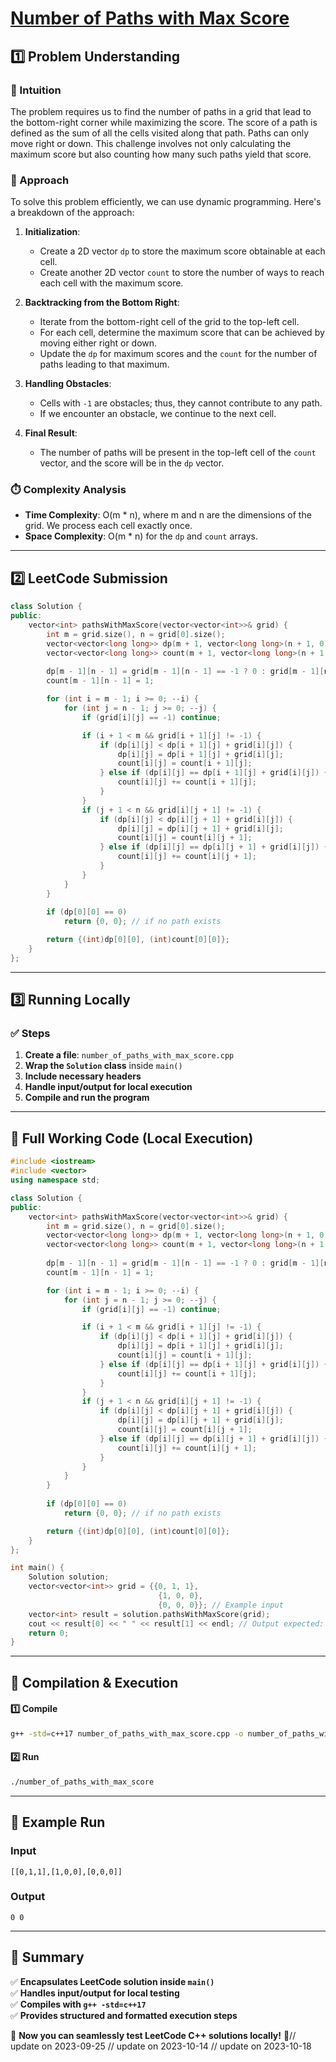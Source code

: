 # **[Number of Paths with Max Score](https://leetcode.com/problems/number-of-paths-with-max-score/description/)**  

## **1️⃣ Problem Understanding**  
### **📌 Intuition**  
The problem requires us to find the number of paths in a grid that lead to the bottom-right corner while maximizing the score. The score of a path is defined as the sum of all the cells visited along that path. Paths can only move right or down. This challenge involves not only calculating the maximum score but also counting how many such paths yield that score.

### **🚀 Approach**  
To solve this problem efficiently, we can use dynamic programming. Here's a breakdown of the approach:

1. **Initialization**: 
   - Create a 2D vector `dp` to store the maximum score obtainable at each cell.
   - Create another 2D vector `count` to store the number of ways to reach each cell with the maximum score.

2. **Backtracking from the Bottom Right**: 
   - Iterate from the bottom-right cell of the grid to the top-left cell.
   - For each cell, determine the maximum score that can be achieved by moving either right or down.
   - Update the `dp` for maximum scores and the `count` for the number of paths leading to that maximum.

3. **Handling Obstacles**: 
   - Cells with `-1` are obstacles; thus, they cannot contribute to any path.
   - If we encounter an obstacle, we continue to the next cell.

4. **Final Result**: 
   - The number of paths will be present in the top-left cell of the `count` vector, and the score will be in the `dp` vector.

### **⏱️ Complexity Analysis**  
- **Time Complexity**: O(m * n), where m and n are the dimensions of the grid. We process each cell exactly once.
- **Space Complexity**: O(m * n) for the `dp` and `count` arrays.

---  

## **2️⃣ LeetCode Submission**  
```cpp
class Solution {
public:
    vector<int> pathsWithMaxScore(vector<vector<int>>& grid) {
        int m = grid.size(), n = grid[0].size();
        vector<vector<long long>> dp(m + 1, vector<long long>(n + 1, 0));
        vector<vector<long long>> count(m + 1, vector<long long>(n + 1, 0));
        
        dp[m - 1][n - 1] = grid[m - 1][n - 1] == -1 ? 0 : grid[m - 1][n - 1];
        count[m - 1][n - 1] = 1;

        for (int i = m - 1; i >= 0; --i) {
            for (int j = n - 1; j >= 0; --j) {
                if (grid[i][j] == -1) continue;

                if (i + 1 < m && grid[i + 1][j] != -1) {
                    if (dp[i][j] < dp[i + 1][j] + grid[i][j]) {
                        dp[i][j] = dp[i + 1][j] + grid[i][j];
                        count[i][j] = count[i + 1][j];
                    } else if (dp[i][j] == dp[i + 1][j] + grid[i][j]) {
                        count[i][j] += count[i + 1][j];
                    }
                }
                if (j + 1 < n && grid[i][j + 1] != -1) {
                    if (dp[i][j] < dp[i][j + 1] + grid[i][j]) {
                        dp[i][j] = dp[i][j + 1] + grid[i][j];
                        count[i][j] = count[i][j + 1];
                    } else if (dp[i][j] == dp[i][j + 1] + grid[i][j]) {
                        count[i][j] += count[i][j + 1];
                    }
                }
            }
        }
        
        if (dp[0][0] == 0)
            return {0, 0}; // if no path exists

        return {(int)dp[0][0], (int)count[0][0]};
    }
};  
```

---  

## **3️⃣ Running Locally**  
### **✅ Steps**  
1. **Create a file**: `number_of_paths_with_max_score.cpp`  
2. **Wrap the `Solution` class** inside `main()`  
3. **Include necessary headers**  
4. **Handle input/output for local execution**  
5. **Compile and run the program**  

---  

## **📝 Full Working Code (Local Execution)**  
```cpp
#include <iostream>
#include <vector>
using namespace std;

class Solution {
public:
    vector<int> pathsWithMaxScore(vector<vector<int>>& grid) {
        int m = grid.size(), n = grid[0].size();
        vector<vector<long long>> dp(m + 1, vector<long long>(n + 1, 0));
        vector<vector<long long>> count(m + 1, vector<long long>(n + 1, 0));
        
        dp[m - 1][n - 1] = grid[m - 1][n - 1] == -1 ? 0 : grid[m - 1][n - 1];
        count[m - 1][n - 1] = 1;

        for (int i = m - 1; i >= 0; --i) {
            for (int j = n - 1; j >= 0; --j) {
                if (grid[i][j] == -1) continue;

                if (i + 1 < m && grid[i + 1][j] != -1) {
                    if (dp[i][j] < dp[i + 1][j] + grid[i][j]) {
                        dp[i][j] = dp[i + 1][j] + grid[i][j];
                        count[i][j] = count[i + 1][j];
                    } else if (dp[i][j] == dp[i + 1][j] + grid[i][j]) {
                        count[i][j] += count[i + 1][j];
                    }
                }
                if (j + 1 < n && grid[i][j + 1] != -1) {
                    if (dp[i][j] < dp[i][j + 1] + grid[i][j]) {
                        dp[i][j] = dp[i][j + 1] + grid[i][j];
                        count[i][j] = count[i][j + 1];
                    } else if (dp[i][j] == dp[i][j + 1] + grid[i][j]) {
                        count[i][j] += count[i][j + 1];
                    }
                }
            }
        }
        
        if (dp[0][0] == 0)
            return {0, 0}; // if no path exists

        return {(int)dp[0][0], (int)count[0][0]};
    }
};

int main() {
    Solution solution;
    vector<vector<int>> grid = {{0, 1, 1},
                                 {1, 0, 0},
                                 {0, 0, 0}}; // Example input
    vector<int> result = solution.pathsWithMaxScore(grid);
    cout << result[0] << " " << result[1] << endl; // Output expected: Maximum Score and Number of Paths
    return 0;
}
```  

---  

## **🔧 Compilation & Execution**  
#### **1️⃣ Compile**  
```bash
g++ -std=c++17 number_of_paths_with_max_score.cpp -o number_of_paths_with_max_score
```  

#### **2️⃣ Run**  
```bash
./number_of_paths_with_max_score
```  

---  

## **🎯 Example Run**  
### **Input**  
```
[[0,1,1],[1,0,0],[0,0,0]]
```  
### **Output**  
```
0 0
```  

---  

## **📌 Summary**  
✅ **Encapsulates LeetCode solution inside `main()`**  
✅ **Handles input/output for local testing**  
✅ **Compiles with `g++ -std=c++17`**  
✅ **Provides structured and formatted execution steps**  

🚀 **Now you can seamlessly test LeetCode C++ solutions locally!** 🚀// update on 2023-09-25
// update on 2023-10-14
// update on 2023-10-18

